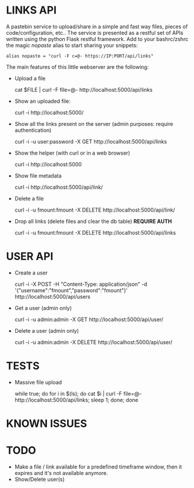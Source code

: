 LINKS API
====
A pastebin service to upload/share in a simple and fast way files, pieces of code/configuration,
etc..
The service is presented as a restful set of APIs written using the python Flask restful framework.
Add to your bashrc/zshrc the magic _nopaste_ alias to start sharing your snippets:

    alias nopaste = "curl -F c=@- https://IP:PORT/api/links"

The main features of this little webserver are the following:


* Upload a file

    cat $FILE | curl -F file=@- http://localhost:5000/api/links

* Show an uploaded file:

    curl -i http://localhost:5000/<URL>

* Show all the links present on the server (admin purposes: require authentication)

    curl -i -u user:password -X GET http://localhost:5000/api/links

* Show the helper (with curl or in a web browser)

    curl -i http://localhost:5000

* Show file metadata 

    curl -i http://localhost:5000/api/link/<ID>

* Delete a file

     curl -i -u fmount:fmount -X DELETE http://localhost:5000/api/link/<ID>


* Drop all links (delete files and clear the db table) **REQUIRE AUTH**

    curl -i -u fmount:fmount -X DELETE http://localhost:5000/api/links


USER API
===

* Create a user

    curl -i -X POST -H "Content-Type: application/json" -d '{"username":"fmount","password":"fmount"}' http://localhost:5000/api/users

* Get a user (admin only)

    curl -i -u admin:admin -X GET http://localhost:5000/api/user/<ID>

* Delete a user (admin only)

    curl -i -u admin:admin -X DELETE http://localhost:5000/api/user/<ID>



TESTS
===

* Massive file upload

    while true; do for i in $(ls); do  cat $i | curl -F file=@- http://localhost:5000/api/links; sleep 1; done; done

KNOWN ISSUES
===


TODO
===
* Make a file / link available for a predefined timeframe window, then it expires and it's not available anymore.
* Show/Delete user(s)
